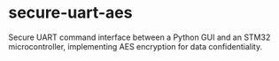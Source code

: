 # secure-uart-aes
Secure UART command interface between a Python GUI and an STM32 microcontroller, implementing AES encryption for data confidentiality.

